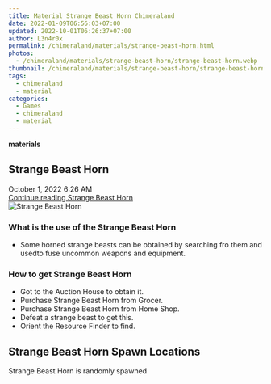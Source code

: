```yaml
---
title: Material Strange Beast Horn Chimeraland
date: 2022-01-09T06:56:03+07:00
updated: 2022-10-01T06:26:37+07:00
author: L3n4r0x
permalink: /chimeraland/materials/strange-beast-horn.html
photos:
  - /chimeraland/materials/strange-beast-horn/strange-beast-horn.webp
thumbnail: /chimeraland/materials/strange-beast-horn/strange-beast-horn.webp
tags:
  - chimeraland
  - material
categories:
  - Games
  - chimeraland
  - material
---
```


<section id="bootstrap-wrapper">
  <link
    rel="stylesheet"
    href="https://rawcdn.githack.com/dimaslanjaka/Web-Manajemen/0c3b5aa1813bd4abcd2c11bf3e37928b15c28664/css/bootstrap-5-3-0-alpha3-wrapper.css"
  />
  <div
    class="row g-0 border rounded overflow-hidden flex-md-row mb-4 shadow-sm position-relative bg-light text-dark"
  >
    <div class="col p-4 d-flex flex-column position-static">
      <strong class="d-inline-block mb-2 text-success">materials</strong>
      <h2 class="mb-0">Strange Beast Horn</h2>
      <div class="mb-1 text-muted">October 1, 2022 6:26 AM</div>
      <a
        href="/chimeraland/materials/strange-beast-horn.html"
        class="stretched-link d-none"
        >Continue reading Strange Beast Horn</a
      >
    </div>
    <div class="col-auto d-none d-lg-block">
      <img
        src="/chimeraland/materials/strange-beast-horn/strange-beast-horn.webp"
        alt="Strange Beast Horn"
      />
    </div>
  </div>
  <div class="row bg-light text-dark">
    <div class="col-lg-6 col-12 mb-2">
      <div class="card">
        <div class="card-body">
          <h3 class="card-title">What is the use of the Strange Beast Horn</h3>
          <div class="card-text">
            <ul>
              <li>
                Some horned strange beasts can be obtained by searching fro them
                and usedto fuse uncommon weapons and equipment.
              </li>
            </ul>
          </div>
        </div>
      </div>
    </div>
    <div class="col-lg-6 col-12 mb-2">
      <div class="card">
        <div class="card-body">
          <h3 class="card-title">How to get Strange Beast Horn</h3>
          <div class="card-text">
            <ul>
              <li>Got to the Auction House to obtain it.</li>
              <li>Purchase Strange Beast Horn from Grocer.</li>
              <li>Purchase Strange Beast Horn from Home Shop.</li>
              <li>Defeat a strange beast to get this.</li>
              <li>Orient the Resource Finder to find.</li>
            </ul>
          </div>
        </div>
      </div>
    </div>
    <div class="col-12 mb-2">
      <h2>Strange Beast Horn Spawn Locations</h2>
      <p>Strange Beast Horn is randomly spawned</p>
    </div>
  </div>
</section>